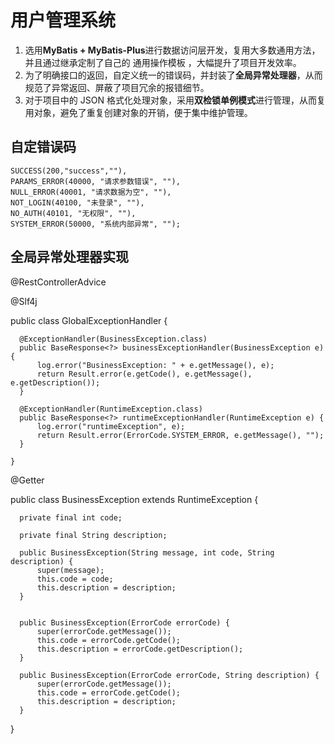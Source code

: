 # 用户管理系统

1. 选用**MyBatis + MyBatis-Plus**进行数据访问层开发，复用大多数通用方法，并且通过继承定制了自己的 通用操作模板 ，大幅提升了项目开发效率。
2. 为了明确接口的返回，自定义统一的错误码，并封装了**全局异常处理器**，从而规范了异常返回、屏蔽了项目冗余的报错细节。
3. 对于项目中的 JSON 格式化处理对象，采用**双检锁单例模式**进行管理，从而复用对象，避免了重复创建对象的开销，便于集中维护管理。


## 自定错误码

    SUCCESS(200,"success",""),
    PARAMS_ERROR(40000, "请求参数错误", ""),
    NULL_ERROR(40001, "请求数据为空", ""),
    NOT_LOGIN(40100, "未登录", ""),
    NO_AUTH(40101, "无权限", ""),
    SYSTEM_ERROR(50000, "系统内部异常", "");

## 全局异常处理器实现
  @RestControllerAdvice
  
  @Slf4j
  
  public class GlobalExceptionHandler {
  
      @ExceptionHandler(BusinessException.class)
      public BaseResponse<?> businessExceptionHandler(BusinessException e) {
          log.error("BusinessException: " + e.getMessage(), e);
          return Result.error(e.getCode(), e.getMessage(), e.getDescription());
      }
  
      @ExceptionHandler(RuntimeException.class)
      public BaseResponse<?> runtimeExceptionHandler(RuntimeException e) {
          log.error("runtimeException", e);
          return Result.error(ErrorCode.SYSTEM_ERROR, e.getMessage(), "");
      }
  
    }

  @Getter
  
  public class BusinessException extends RuntimeException {
  
      private final int code;
  
      private final String description;
  
      public BusinessException(String message, int code, String description) {
          super(message);
          this.code = code;
          this.description = description;
      }
  
  
      public BusinessException(ErrorCode errorCode) {
          super(errorCode.getMessage());
          this.code = errorCode.getCode();
          this.description = errorCode.getDescription();
      }
  
      public BusinessException(ErrorCode errorCode, String description) {
          super(errorCode.getMessage());
          this.code = errorCode.getCode();
          this.description = description;
      }
  }
